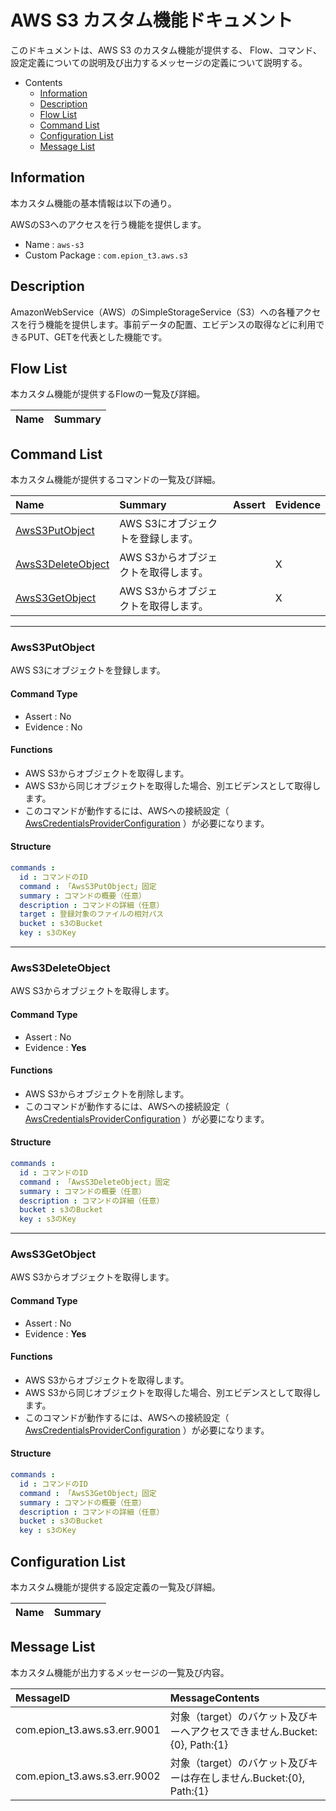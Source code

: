 # AWS S3 カスタム機能ドキュメント

このドキュメントは、AWS S3 のカスタム機能が提供する、
Flow、コマンド、設定定義についての説明及び出力するメッセージの定義について説明する。

- Contents
  - [Information](#Information)
  - [Description](#Description)
  - [Flow List](#Flow-List)
  - [Command List](#Command-List)
  - [Configuration List](#Configuration-List)
  - [Message List](#Message-List)

## Information

本カスタム機能の基本情報は以下の通り。

AWSのS3へのアクセスを行う機能を提供します。

- Name : `aws-s3`
- Custom Package : `com.epion_t3.aws.s3`

## Description
AmazonWebService（AWS）のSimpleStorageService（S3）への各種アクセスを行う機能を提供します。事前データの配置、エビデンスの取得などに利用できるPUT、GETを代表とした機能です。

## Flow List

本カスタム機能が提供するFlowの一覧及び詳細。

|Name|Summary|
|:---|:---|


## Command List

本カスタム機能が提供するコマンドの一覧及び詳細。

|Name|Summary|Assert|Evidence|
|:---|:---|:---|:---|
|[AwsS3PutObject](#AwsS3PutObject)|AWS S3にオブジェクトを登録します。  |||
|[AwsS3DeleteObject](#AwsS3DeleteObject)|AWS S3からオブジェクトを取得します。  ||X|
|[AwsS3GetObject](#AwsS3GetObject)|AWS S3からオブジェクトを取得します。  ||X|

------

### AwsS3PutObject
AWS S3にオブジェクトを登録します。
#### Command Type
- Assert : No
- Evidence : No

#### Functions
- AWS S3からオブジェクトを取得します。
- AWS S3から同じオブジェクトを取得した場合、別エビデンスとして取得します。
- このコマンドが動作するには、AWSへの接続設定（ [AwsCredentialsProviderConfiguration](https://github.com/epion-tropic-test-tool/epion-t3-aws-core/blob/master/aws-core_spec_ja_JP.md#awscredentialsproviderconfiguration) ）が必要になります。

#### Structure
```yaml
commands : 
  id : コマンドのID
  command : 「AwsS3PutObject」固定
  summary : コマンドの概要（任意）
  description : コマンドの詳細（任意）
  target : 登録対象のファイルの相対パス
  bucket : s3のBucket
  key : s3のKey

```

------

### AwsS3DeleteObject
AWS S3からオブジェクトを取得します。
#### Command Type
- Assert : No
- Evidence : __Yes__

#### Functions
- AWS S3からオブジェクトを削除します。
- このコマンドが動作するには、AWSへの接続設定（ [AwsCredentialsProviderConfiguration](https://github.com/epion-tropic-test-tool/epion-t3-aws-core/blob/master/aws-core_spec_ja_JP.md#awscredentialsproviderconfiguration) ）が必要になります。

#### Structure
```yaml
commands : 
  id : コマンドのID
  command : 「AwsS3DeleteObject」固定
  summary : コマンドの概要（任意）
  description : コマンドの詳細（任意）
  bucket : s3のBucket
  key : s3のKey

```

------

### AwsS3GetObject
AWS S3からオブジェクトを取得します。
#### Command Type
- Assert : No
- Evidence : __Yes__

#### Functions
- AWS S3からオブジェクトを取得します。
- AWS S3から同じオブジェクトを取得した場合、別エビデンスとして取得します。
- このコマンドが動作するには、AWSへの接続設定（ [AwsCredentialsProviderConfiguration](https://github.com/epion-tropic-test-tool/epion-t3-aws-core/blob/master/aws-core_spec_ja_JP.md#awscredentialsproviderconfiguration) ）が必要になります。

#### Structure
```yaml
commands : 
  id : コマンドのID
  command : 「AwsS3GetObject」固定
  summary : コマンドの概要（任意）
  description : コマンドの詳細（任意）
  bucket : s3のBucket
  key : s3のKey

```


## Configuration List

本カスタム機能が提供する設定定義の一覧及び詳細。

|Name|Summary|
|:---|:---|


## Message List

本カスタム機能が出力するメッセージの一覧及び内容。

|MessageID|MessageContents|
|:---|:---|
|com.epion_t3.aws.s3.err.9001|対象（target）のバケット及びキーへアクセスできません.Bucket:{0}, Path:{1}|
|com.epion_t3.aws.s3.err.9002|対象（target）のバケット及びキーは存在しません.Bucket:{0}, Path:{1}|
